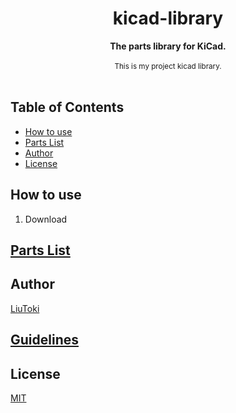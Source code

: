 <h1 align="center">kicad-library</h1>

<div align="center">
    <strong>The parts library for KiCad.</strong>
</div>

<br/>

<div align="center">
    <sub>
        This is my project kicad library.
    </sub>
</div>

<br/>

## Table of Contents
- [How to use](#how-to-use)
- [Parts List](#parts-list)
- [Author](#author)
- [License](#license)

## How to use
1. Download

## [Parts List](./docs/parts-list.md)

## Author
[LiuToki](https://github.com/LiuToki)

## [Guidelines](./docs/guidelines.md)

## License
[MIT](./LICENSE)
